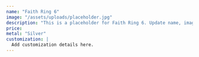 ```yaml
---
name: "Faith Ring 6"
image: "/assets/uploads/placeholder.jpg"
description: "This is a placeholder for Faith Ring 6. Update name, image, price, and description in CMS."
price:
metal: "Silver"
customization: |
  Add customization details here.
---
```

